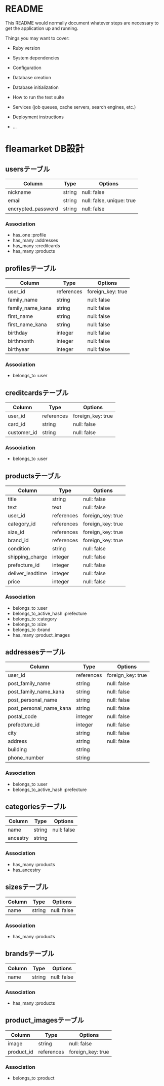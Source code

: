 # README

This README would normally document whatever steps are necessary to get the
application up and running.

Things you may want to cover:

* Ruby version

* System dependencies

* Configuration

* Database creation

* Database initialization

* How to run the test suite

* Services (job queues, cache servers, search engines, etc.)

* Deployment instructions

* ...

# fleamarket DB設計
## usersテーブル

|Column|Type|Options|
|------|----|-------|
|nickname|string|null: false|
|email|string|null: false, unique: true|
|encrypted_password|string|null: false|

### Association
- has_one :profile
- has_many :addresses
- has_many :creditcards
- has_many :products

## profilesテーブル

|Column|Type|Options|
|------|----|-------|
|user_id|references|foreign_key: true|
|family_name|string|null: false|
|family_name_kana|string|null: false|
|first_name|string|null: false|
|first_name_kana|string|null: false|
|birthday|integer|null: false|
|birthmonth|integer|null: false|
|birthyear|integer|null: false|

### Association
- belongs_to :user

## creditcardsテーブル

|Column|Type|Options|
|------|----|-------|
|user_id|references|foreign_key: true|
|card_id|string|null: false|
|customer_id|string|null: false|

### Association
- belongs_to :user

## productsテーブル

|Column|Type|Options|
|------|----|-------|
|title|string|null: false|
|text|text|null: false|
|user_id|references|foreign_key: true|
|category_id|references|foreign_key: true|
|size_id|references|foreign_key: true|
|brand_id|references|foreign_key: true|
|condition|string|null: false|
|shipping_charge|integer|null: false|
|prefecture_id|integer|null: false|
|deliver_leadtime|integer|null: false|
|price|integer|null: false|

### Association
- belongs_to :user
- belongs_to_active_hash :prefecture
- belongs_to :category
- belongs_to :size
- belongs_to :brand
- has_many :product_images

## addressesテーブル

|Column|Type|Options|
|------|----|-------|
|user_id|references|foreign_key: true|
|post_family_name|string|null: false|
|post_family_name_kana|string|null: false|
|post_personal_name|string|null: false|
|post_personal_name_kana|string|null: false|
|postal_code|integer|null: false|
|prefecture_id|integer|null: false|
|city|string|null: false|
|address|string|null: false|
|building|string|
|phone_number|string|

### Association
- belongs_to :user
- belongs_to_active_hash :prefecture

## categoriesテーブル

|Column|Type|Options|
|------|----|-------|
|name|string|null: false|
|ancestry|string|

### Association
- has_many :products
- has_ancestry

## sizesテーブル

|Column|Type|Options|
|------|----|-------|
|name|string|null: false|

### Association
- has_many :products

## brandsテーブル

|Column|Type|Options|
|------|----|-------|
|name|string|null: false|

### Association
- has_many :products

## product_imagesテーブル

|Column|Type|Options|
|------|----|-------|
|image|string|null: false|
|product_id|references|foreign_key: true|

### Association
- belongs_to :product

